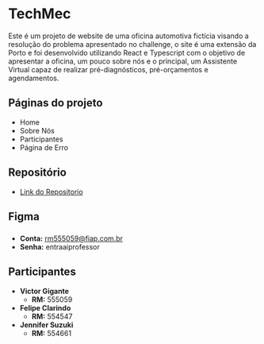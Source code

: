 # TechMec

Este é um projeto de website de uma oficina automotiva fictícia visando a resolução do problema apresentado no challenge, o site é uma extensão da Porto e foi desenvolvido utilizando React e Typescript com o objetivo de apresentar a oficina, um pouco sobre nós e o principal, um Assistente Virtual capaz de realizar pré-diagnósticos, pré-orçamentos e agendamentos.

## Páginas do projeto

- Home
- Sobre Nós
- Participantes
- Página de Erro

## Repositório

- [Link do Repositorio](https://github.com/victoraugustogfavaro/tech-mec)

## Figma

###

- **Conta:** rm555059@fiap.com.br
- **Senha:** entraaiprofessor

## Participantes

- **Victor Gigante**
  - **RM:** 555059
- **Felipe Clarindo**
  - **RM:** 554547
- **Jennifer Suzuki**
  - **RM:** 554661